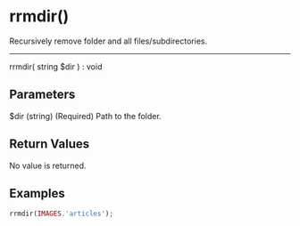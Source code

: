 # rrmdir()

Recursively remove folder and all files/subdirectories.

---

rrmdir( string $dir ) : void

## Parameters

$dir (string) (Required) Path to the folder.

## Return Values

No value is returned.

## Examples

```php
rrmdir(IMAGES.'articles');
```

